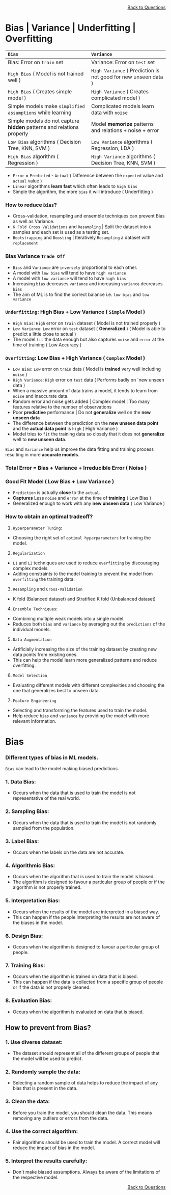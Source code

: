 <p align='right'><a align="right" href="https://github.com/KIRANKUMAR7296/Library/blob/main/Interview.md">Back to Questions</a></p>

# Bias | Variance | Underfitting | Overfitting

`Bias` | `Variance`
:--- | :---
Bias: Error on `train` set | Variance: Error on `test` set
`High Bias` ( Model is not trained well ) | `High Variance` ( Prediction is not good for new unseen data )
`High Bias` ( Creates simple model ) | `High Variance` ( Creates complicated model )
Simple models make `simplified assumptions` while learning | Complicated models learn data with `noise`
Simple models do not capture **hidden** patterns and relations properly | Model **memorize** patterns and relations + noise + error
`Low Bias` algorithms ( Decision Tree, KNN, SVM ) | `Low Variance` algorithms ( Regression, LDA )
`High Bias` algorithm ( Regression ) | `High Variance` algorithms ( Decision Tree, KNN, SVM ) 

- `Error` = `Predicted` - `Actual` ( Difference between the `expected` value and `actual` value )
- `Linear` algorithms **learn fast** which often leads to `high bias`
- Simple the algorithm, the more `bias` it will introduce ( Underfitting )

### How to reduce `Bias`?
- Cross-validation, resampling and ensemble techniques can prevent Bias as well as Variance.
- `K Fold Cross Validations` and `Resampling` | Split the dataset into `K` samples and each set is used as a testing set.
- `Bootstrapping` and `Boosting` | Iteratively `Resampling` a dataset with `replacement`

### Bias Variance `Trade Off`

- `Bias` and `Variance` are `inversely` proportional to each other.
-  A model with `low bias` will tend to have `high variance`
-  A model with `low variance` will tend to have `high bias`
- Increasing `bias` decreases `variance` and increasing `variance` decreases `bias`
- The aim of ML is to find the correct balance i.e. `low bias` and `low variance`

### `Underfitting`: High Bias + Low Variance ( `Simple` Model )
- `High Bias`: `High` error on `train` dataset ( Model is not trained properly )
- `Low Variance`: `Low` error on `test` dataset ( **Generalized** ) ( Model is able to predict a little close to actual )
- The model `fit` the data enough but also captures `noise` and `error` at the time of training ( Low Accuracy )

### `Overfitting`: Low Bias + High Variance ( `Complex` Model )
- `Low Bias`: `Low` error on `train` data ( Model is **trained** very well including `noise` )
- `High Variance`: `High` error on `test` data ( Performs badly on `new unseen data )
- When a massive amount of data trains a model, it tends to learn from `noise` and inaccurate data.
- Random error and noise gets added | Complex model | Too many features relative to the number of observations
- Poor **predictive** performance | Do not **generalize** well on the **new unseen data**
- The difference between the prediction on the **new unseen data point** and the **actual data point** is `high` ( High Variance )
- Model tries to `fit` the training data so closely that it does not **generalize** well to **new unseen data**.

`Bias` and `Variance` help us improve the data fitting and training process resulting in more **accurate models**.

### Total Error = Bias + Variance + Irreducible Error ( Noise )

### Good Fit Model ( Low Bias + Low Variance )
- `Prediction` is actually **close** to the `actual`.
- **Captures** Less `noise` and `error` at the time of **training** ( Low Bias )
- Generalized enough to work with any **new unseen data** ( Low Variance ) 

### How to obtain an optimal tradeoff?

1. `Hyperparameter Tuning`:
- Choosing the right set of `optimal hyperparameters` for training the model.

2. `Regularization`
- `L1` and `L2` techniques are used to reduce `overfitting` by discouraging complex models.
- Adding constraints to the model training to prevent the model from `overfitting` the training data. 

3. `Resampling` and `Cross-Validation`
- K fold (Balanced dataset) and Stratified K fold (Unbalanced dataset)

4. `Ensemble Techniques`:
- Combining multiple weak models into a single model.
- Reduces both `bias` and `variance` by averaging out the `predictions` of the individual models.

5. `Data Augmentation`
- Artificially increasing the size of the training dataset by creating new data points from existing ones.
- This can help the model learn more generalized patterns and reduce overfitting.

6. `Model Selection`
- Evaluating different models with different complexities and choosing the one that generalizes best to unseen data.

7. `Feature Engineering`
- Selecting and transforming the features used to train the model. 
- Help reduce `bias` and `variance` by providing the model with more relevant information.

# Bias

### Different types of bias in ML models.

`Bias` can lead to the model making biased predictions.

### 1. Data Bias: 
- Occurs when the data that is used to train the model is not representative of the real world.

### 2. Sampling Bias:
- Occurs when the data that is used to train the model is not randomly sampled from the population.

### 3. Label Bias:
- Occurs when the labels on the data are not accurate.

### 4. Algorithmic Bias:
- Occurs when the algorithm that is used to train the model is biased.
- The algorithm is designed to favour a particular group of people or if the algorithm is not properly trained.

### 5. Interpretation Bias:
- Occurs when the results of the model are interpreted in a biased way.
- This can happen if the people interpreting the results are not aware of the biases in the model.

### 6. Design Bias:
- Occurs when the algorithm is designed to favour a particular group of people.

### 7. Training Bias:
- Occurs when the algorithm is trained on data that is biased.
- This can happen if the data is collected from a specific group of people or if the data is not properly cleaned.

### 8. Evaluation Bias:
- Occurs when the algorithm is evaluated on data that is biased.

## How to prevent from Bias?

### 1. Use diverse dataset:
- The dataset should represent all of the different groups of people that the model will be used to predict.

### 2. Randomly sample the data:
- Selecting a random sample of data helps to reduce the impact of any bias that is present in the data.

### 3. Clean the data:
- Before you train the model, you should clean the data. This means removing any outliers or errors from the data.

### 4. Use the correct algorithm:
- Fair algorithms should be used to train the model. A correct model will reduce the impact of bias in the model.

### 5. Interpret the results carefully:
- Don't make biased assumptions. Always be aware of the limitations of the respective model.

<p align='right'><a align="right" href="https://github.com/KIRANKUMAR7296/Library/blob/main/Interview.md">Back to Questions</a></p>
